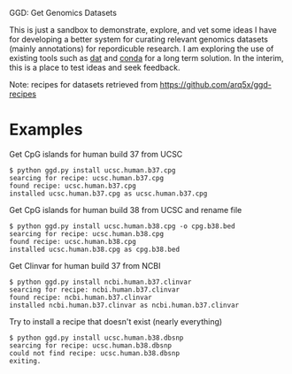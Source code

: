 GGD: Get Genomics Datasets

This is just a sandbox to demonstrate, explore, and vet some ideas I have for developing a better system for curating relevant genomics datasets (mainly annotations) for repordicuble research. I am exploring the use of existing tools such as [dat](http://dat-data.com/) and [conda](http://conda.pydata.org/docs/) for a long term solution. In the interim, this is a place to test ideas and seek feedback.

Note: recipes for datasets retrieved from https://github.com/arq5x/ggd-recipes

Examples
========

Get CpG islands for human build 37 from UCSC 

	$ python ggd.py install ucsc.human.b37.cpg
	searcing for recipe: ucsc.human.b37.cpg
	found recipe: ucsc.human.b37.cpg
	installed ucsc.human.b37.cpg as ucsc.human.b37.cpg

Get CpG islands for human build 38 from UCSC and rename file

	$ python ggd.py install ucsc.human.b38.cpg -o cpg.b38.bed
	searcing for recipe: ucsc.human.b38.cpg
	found recipe: ucsc.human.b38.cpg
	installed ucsc.human.b38.cpg as cpg.b38.bed

Get Clinvar for human build 37 from NCBI

    $ python ggd.py install ncbi.human.b37.clinvar
    searcing for recipe: ncbi.human.b37.clinvar
    found recipe: ncbi.human.b37.clinvar
    installed ncbi.human.b37.clinvar as ncbi.human.b37.clinvar

Try to install a recipe that doesn't exist (nearly everything)

	$ python ggd.py install ucsc.human.b38.dbsnp
	searcing for recipe: ucsc.human.b38.dbsnp
	could not find recipe: ucsc.human.b38.dbsnp
	exiting.

